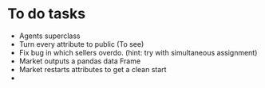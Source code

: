 # To do tasks

- Agents superclass
- Turn every attribute to public (To see)
- Fix bug in which sellers overdo. (hint: try with simultaneous assignment)
- Market outputs a pandas data Frame 
- Market restarts attributes to get a clean start
- 
